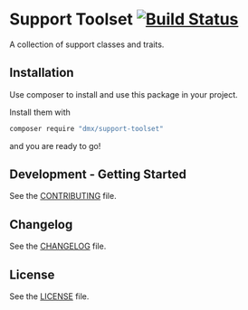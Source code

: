 # Support Toolset [![Build Status](https://travis-ci.org/Datamedrix/support-toolset.svg?branch=master)](https://travis-ci.org/Datamedrix/support-toolset)

A collection of support classes and traits.

## Installation

Use composer to install and use this package in your project.

Install them with

```bash
composer require "dmx/support-toolset"
```

and you are ready to go!

## Development - Getting Started

See the [CONTRIBUTING](CONTRIBUTING.md) file.

## Changelog

See the [CHANGELOG](CHANGELOG.md) file.

## License
 
See the [LICENSE](LICENSE.md) file.
